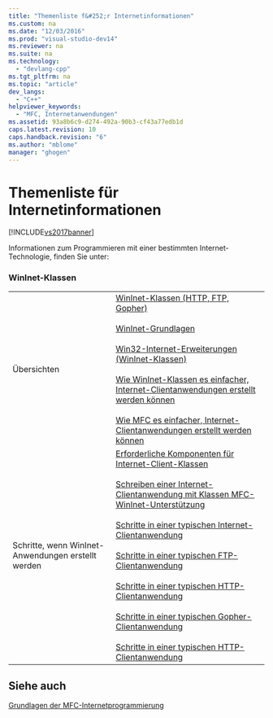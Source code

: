 ```yaml
---
title: "Themenliste f&#252;r Internetinformationen"
ms.custom: na
ms.date: "12/03/2016"
ms.prod: "visual-studio-dev14"
ms.reviewer: na
ms.suite: na
ms.technology: 
  - "devlang-cpp"
ms.tgt_pltfrm: na
ms.topic: "article"
dev_langs: 
  - "C++"
helpviewer_keywords: 
  - "MFC, Internetanwendungen"
ms.assetid: 93a8b6c9-d274-492a-90b3-cf43a77edb1d
caps.latest.revision: 10
caps.handback.revision: "6"
ms.author: "mblome"
manager: "ghogen"
---
```

# Themenliste f&#252;r Internetinformationen
[!INCLUDE[vs2017banner](../assembler/inline/includes/vs2017banner.md)]

Informationen zum Programmieren mit einer bestimmten Internet\-Technologie, finden Sie unter:  
  
### WinInet\-Klassen  
  
|||  
|-|-|  
|Übersichten|[WinInet\-Klassen \(HTTP, FTP, Gopher\)](../mfc/win32-internet-extensions-wininet.md)<br /><br /> [WinInet\-Grundlagen](../mfc/wininet-basics.md)<br /><br /> [Win32\-Internet\-Erweiterungen \(WinInet\-Klassen\)](../mfc/win32-internet-extensions-wininet.md)<br /><br /> [Wie WinInet\-Klassen es einfacher, Internet\-Clientanwendungen erstellt werden können](../mfc/how-wininet-makes-it-easier-to-create-internet-client-applications.md)<br /><br /> [Wie MFC es einfacher, Internet\-Clientanwendungen erstellt werden können](../mfc/how-mfc-makes-it-easier-to-create-internet-client-applications.md)|  
|Schritte, wenn WinInet\-Anwendungen erstellt werden|[Erforderliche Komponenten für Internet\-Client\-Klassen](../mfc/prerequisites-for-internet-client-classes.md)<br /><br /> [Schreiben einer Internet\-Clientanwendung mit Klassen MFC\-WinInet\-Unterstützung](../mfc/writing-an-internet-client-application-using-mfc-wininet-classes.md)<br /><br /> [Schritte in einer typischen Internet\-Clientanwendung](../mfc/steps-in-a-typical-internet-client-application.md)<br /><br /> [Schritte in einer typischen FTP\-Clientanwendung](../mfc/steps-in-a-typical-ftp-client-application.md)<br /><br /> [Schritte in einer typischen HTTP\-Clientanwendung](../mfc/steps-in-a-typical-http-client-application.md)<br /><br /> [Schritte in einer typischen Gopher\-Clientanwendung](../mfc/steps-in-a-typical-gopher-client-application.md)<br /><br /> [Schritte in einer typischen HTTP\-Clientanwendung](../mfc/steps-in-a-typical-http-client-application.md)|  
  
## Siehe auch  
 [Grundlagen der MFC\-Internetprogrammierung](../mfc/mfc-internet-programming-basics.md)